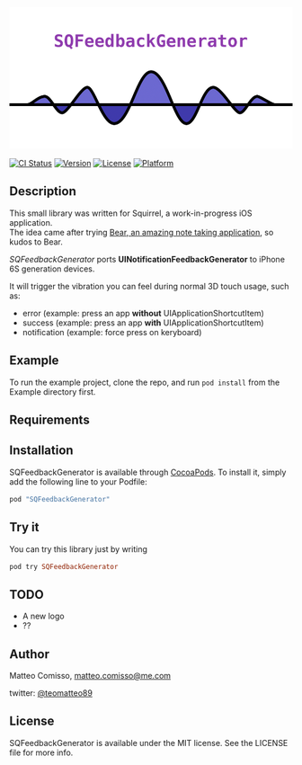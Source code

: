 ![Logo](https://raw.githubusercontent.com/mcomisso/SQFeedbackGenerator/master/res/SQFeedbackGeneratorLogo@2x.png)

[![CI Status](http://img.shields.io/travis/mcomisso/SQFeedbackGenerator.svg?style=flat)](https://travis-ci.org/mcomisso/SQFeedbackGenerator)
[![Version](https://img.shields.io/cocoapods/v/SQFeedbackGenerator.svg?style=flat)](http://cocoapods.org/pods/SQFeedbackGenerator)
[![License](https://img.shields.io/cocoapods/l/SQFeedbackGenerator.svg?style=flat)](http://cocoapods.org/pods/SQFeedbackGenerator)
[![Platform](https://img.shields.io/cocoapods/p/SQFeedbackGenerator.svg?style=flat)](http://cocoapods.org/pods/SQFeedbackGenerator)

## Description

This small library was written for Squirrel, a work-in-progress iOS application.  
The idea came after trying [Bear, an amazing note taking application](https://itunes.apple.com/it/app/bear-scrivi-le-tue-note-con-stile/id1016366447?mt=8), so kudos to Bear.

*SQFeedbackGenerator* ports **UINotificationFeedbackGenerator** to iPhone 6S generation devices.

It will trigger the vibration you can feel during normal 3D touch usage, such as:

- error (example: press an app **without** UIApplicationShortcutItem)
- success (example: press an app **with** UIApplicationShortcutItem)
- notification (example: force press on keryboard)

## Example

To run the example project, clone the repo, and run `pod install` from the Example directory first.

## Requirements

## Installation

SQFeedbackGenerator is available through [CocoaPods](http://cocoapods.org). To install
it, simply add the following line to your Podfile:

```ruby
pod "SQFeedbackGenerator"
```

## Try it

You can try this library just by writing

```ruby
pod try SQFeedbackGenerator
```

## TODO

- A new logo
- ??

## Author

Matteo Comisso, matteo.comisso@me.com

twitter: [@teomatteo89](https://twitter.com/teomatteo89)

## License

SQFeedbackGenerator is available under the MIT license. See the LICENSE file for more info.
